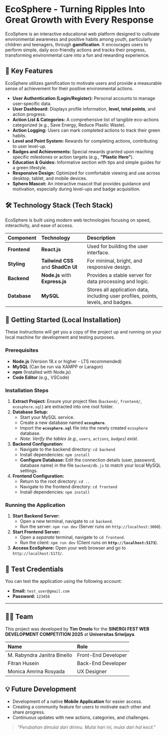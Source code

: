 # EcoSphere - Turning Ripples Into Great Growth with Every Response

EcoSphere is an interactive educational web platform designed to cultivate environmental awareness and positive habits among youth, particularly children and teenagers, through **gamification**. It encourages users to perform simple, daily eco-friendly actions and tracks their progress, transforming environmental care into a fun and rewarding experience.

## 🌟 Key Features

EcoSphere utilizes gamification to motivate users and provide a measurable sense of achievement for their positive environmental actions.

- **User Authentication (Login/Register):** Personal accounts to manage user-specific data.
- **User Dashboard:** Displays profile information, **level, total points**, and action progress.
- **Action List & Categories:** A comprehensive list of tangible eco-actions categorized (e.g., Save Energy, Reduce Plastic Waste).
- **Action Logging:** Users can mark completed actions to track their green habits.
- **Level and Point System:** Rewards for completing actions, contributing to user level-up.
- **Badges and Achievements:** Special rewards granted upon reaching specific milestones or action targets (e.g., **"Plastic Hero"**).
- **Education & Guides:** Informative section with tips and simple guides for a green lifestyle.
- **Responsive Design:** Optimized for comfortable viewing and use across desktop, tablet, and mobile devices.
- **Sphero Mascot:** An interactive mascot that provides guidance and motivation, especially during level-ups and badge acquisition.

## 🛠️ Technology Stack (Tech Stack)

EcoSphere is built using modern web technologies focusing on speed, interactivity, and ease of access.

| Component    | Technology                         | Description                                                                       |
| :----------- | :--------------------------------- | :-------------------------------------------------------------------------------- |
| **Frontend** | **React.js**                       | Used for building the user interface.                                             |
| **Styling**  | **Tailwind CSS** and **ShadCn UI** | For minimal, bright, and responsive design.                                       |
| **Backend**  | **Node.js** with **Express.js**    | Provides a stable server for data processing and logic.                           |
| **Database** | **MySQL**                          | Stores all application data, including user profiles, points, levels, and badges. |

## 🚀 Getting Started (Local Installation)

These instructions will get you a copy of the project up and running on your local machine for development and testing purposes.

### Prerequisites

- **Node.js** (Version 18.x or higher - LTS recommended)
- **MySQL** (Can be run via XAMPP or Laragon)
- **npm** (Installed with Node.js)
- **Code Editor** (e.g., VSCode)

### Installation Steps

1.  **Extract Project:** Ensure your project files (`backend/`, `frontend/`, `ecosphere.sql`) are extracted into one root folder.
2.  **Database Setup:**
    - Start your MySQL service.
    - Create a new database named **`ecosphere`**.
    - Import the **`ecosphere.sql`** file into the newly created `ecosphere` database.
    - _Note: Verify the tables (e.g., `users`, `actions`, `badges`) exist._
3.  **Backend Configuration:**
    - Navigate to the backend directory: `cd backend`
    - Install dependencies: `npm install`
    - **Configure Database:** Edit the connection details (user, password, database name) in the file `backend/db.js` to match your local MySQL settings.
4.  **Frontend Configuration:**
    - Return to the root directory: `cd ..`
    - Navigate to the frontend directory: `cd frontend`
    - Install dependencies: `npm install`

### Running the Application

1.  **Start Backend Server:**
    - Open a new terminal, navigate to `cd backend`.
    - Run the server: `npm run dev` (Server runs on `http://localhost:3000`).
2.  **Start Frontend Server:**
    - Open a _separate_ terminal, navigate to `cd frontend`.
    - Run the client: `npm run dev` (Client runs on **`http://localhost:5173`**).
3.  **Access EcoSphere:** Open your web browser and go to `http://localhost:5173/`.

## 🧪 Test Credentials

You can test the application using the following account:

- **Email:** `test_user@gmail.com`
- **Password:** `123456`

---

## 👨‍💻 Team

This project was developed by **Tim Omelo** for the **SINERGI FEST WEB DEVELOPMENT COMPETITION 2025** at **Universitas Sriwijaya**.

| Name                        | Role                |
| :-------------------------- | :------------------ |
| M. Rabyndra Janitra Binello | Front-End Developer |
| Fitran Husein               | Back-End Developer  |
| Monica Amrina Rosyada       | UX Designer         |

## 💡 Future Development

- Development of a native **Mobile Application** for easier access.
- Creating a community feature for users to motivate each other and share progress.
- Continuous updates with new actions, categories, and challenges.

> _"Perubahan dimulai dari dirimu. Mulai hari ini, mulai dari hal kecil."_
